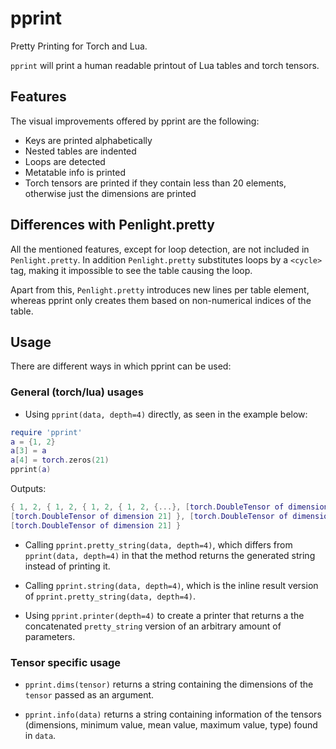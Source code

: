 # pprint

Pretty Printing for Torch and Lua.

`pprint` will print a human readable printout of Lua tables and torch tensors.

## Features

The visual improvements offered by pprint are the following:

* Keys are printed alphabetically
* Nested tables are indented
* Loops are detected
* Metatable info is printed
* Torch tensors are printed if they contain less than 20 elements, 
otherwise just the dimensions are printed

## Differences with Penlight.pretty

All the mentioned features, except for loop detection, 
are not included in `Penlight.pretty`. In addition `Penlight.pretty`
substitutes loops by a `<cycle>` tag, making it impossible to see
the table causing the loop.

Apart from this, `Penlight.pretty` introduces new lines per table element,
whereas pprint only creates them based on non-numerical indices of the table.

## Usage

There are different ways in which pprint can be used:

### General (torch/lua) usages 

* Using `pprint(data, depth=4)` directly, as seen in the example below:

```lua
require 'pprint'
a = {1, 2}
a[3] = a
a[4] = torch.zeros(21)
pprint(a)
```

Outputs:

```lua
{ 1, 2, { 1, 2, { 1, 2, { 1, 2, {...}, [torch.DoubleTensor of dimension 21] },
[torch.DoubleTensor of dimension 21] }, [torch.DoubleTensor of dimension 21] },
[torch.DoubleTensor of dimension 21] }
```

* Calling `pprint.pretty_string(data, depth=4)`, which differs from
`pprint(data, depth=4)` in that the method returns the generated string instead
of printing it. 

* Calling `pprint.string(data, depth=4)`, which is the inline result
version of `pprint.pretty_string(data, depth=4)`.

* Using `pprint.printer(depth=4)` to create a printer that returns a the
concatenated `pretty_string` version of an arbitrary amount of parameters.

### Tensor specific usage

* `pprint.dims(tensor)` returns a string containing the dimensions of the
`tensor` passed as an argument.

* `pprint.info(data)` returns a string containing information of the tensors
(dimensions, minimum value, mean value, maximum value, type) found in `data`.
